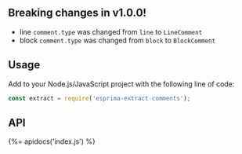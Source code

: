 ## Breaking changes in v1.0.0!

- line `comment.type` was changed from `line` to `LineComment`
- block `comment.type` was changed from `block` to `BlockComment`

## Usage

Add to your Node.js/JavaScript project with the following line of code:

```js
const extract = require('esprima-extract-comments');
```

## API
{%= apidocs('index.js') %}
